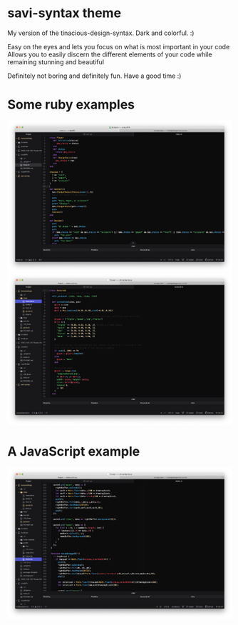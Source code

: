 # savi-syntax theme

My version of the tinacious-design-syntax. Dark and colorful. :)

Easy on the eyes and lets you focus on what is most important in your code
Allows you to easily discern the different elements of your code while remaining stunning and beautiful

Definitely not boring and definitely fun.
Have a good time :)

# Some ruby examples
![Screenshot](https://raw.githubusercontent.com/TheRealSavi/savi-syntax/master/screenshots/ruby1.png)
![Screenshot2](https://raw.githubusercontent.com/TheRealSavi/savi-syntax/master/screenshots/ruby2.png)

# A JavaScript example
![Screenshot3](https://raw.githubusercontent.com/TheRealSavi/savi-syntax/master/screenshots/js1.png)
